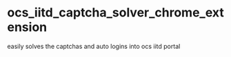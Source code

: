 # ocs_iitd_captcha_solver_chrome_extension
easily solves the captchas and auto logins into ocs iitd portal
